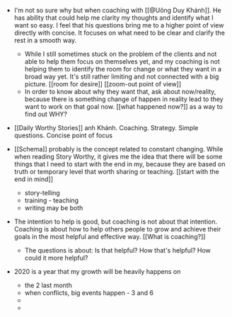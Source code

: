 - I'm not so sure why but when coaching with [[@Uông Duy Khánh]]. He has ability that could help me clarity my thoughts and identify what I want so easy. I feel that his questions bring me to a higher point of view directly with concise. It focuses on what need to be clear and clarify the rest in a smooth way. 

    - While I still sometimes stuck on the problem of the clients and not able to help them focus on themselves yet, and my coaching is not helping them to identify the room for change or what they want in a broad way yet. It's still rather limiting and not connected with a big picture. [[room for desire]] [[zoom-out point of view]]
    -  In order to know about why they want that, ask about now/reality, because there is something change of happen in reality lead to they want to work on that goal now. [[what happened now?]] as a way to find out WHY?
- [[Daily Worthy Stories]] anh Khánh. Coaching. Strategy. Simple questions. Concise point of focus
- [[Schema]] probably is the concept related to constant changing. While when reading Story Worthy, it gives me the idea that there will be some things that I need to start with the end in my, because they are based on truth or temporary level that worth sharing or teaching. [[start with the end in mind]]
    - story-telling
    - training - teaching
    - writing may be both
- The intention to help is good, but coaching is not about that intention. Coaching is about how to help others people to grow and achieve their goals in the most helpful and effective way. [[What is coaching?]]
    - The questions is about: Is that helpful? How that's helpful? How could it more helpful?
- 2020 is a year that my growth will be heavily happens on 
    - the 2 last month
    - when conflicts, big events happen - 3 and 6
    - 
    - 

